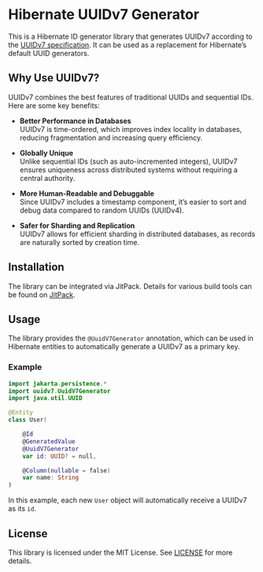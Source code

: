 # Hibernate UUIDv7 Generator

This is a Hibernate ID generator library that generates UUIDv7 according to the [UUIDv7 specification](https://datatracker.ietf.org/doc/html/rfc9562). It can be used as a replacement for Hibernate’s default UUID generators.

## Why Use UUIDv7?

UUIDv7 combines the best features of traditional UUIDs and sequential IDs. Here are some key benefits:

- **Better Performance in Databases**  
  UUIDv7 is time-ordered, which improves index locality in databases, reducing fragmentation and increasing query efficiency.
  
- **Globally Unique**  
  Unlike sequential IDs (such as auto-incremented integers), UUIDv7 ensures uniqueness across distributed systems without requiring a central authority.
  
- **More Human-Readable and Debuggable**  
  Since UUIDv7 includes a timestamp component, it’s easier to sort and debug data compared to random UUIDs (UUIDv4).
  
- **Safer for Sharding and Replication**  
  UUIDv7 allows for efficient sharding in distributed databases, as records are naturally sorted by creation time.

## Installation

The library can be integrated via JitPack. Details for various build tools can be found on [JitPack](https://jitpack.io/#digiwomb/hibernate-uuid-v7-generator).

## Usage

The library provides the `@UuidV7Generator` annotation, which can be used in Hibernate entities to automatically generate a UUIDv7 as a primary key.

### Example

```kotlin
import jakarta.persistence.*
import uuidv7.UuidV7Generator
import java.util.UUID

@Entity
class User(

    @Id
    @GeneratedValue
    @UuidV7Generator
    var id: UUID? = null,

    @Column(nullable = false)
    var name: String
)
```

In this example, each new `User` object will automatically receive a UUIDv7 as its `id`.

## License

This library is licensed under the MIT License. See [LICENSE](https://github.com/digiwomb/hibernate-uuid-v7-generator/blob/main/LICENSE) for more details.
